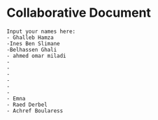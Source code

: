 # Collaborative Document
    Input your names here:
    - Ghalleb Hamza
    -Ines Ben Slimane
    -Belhassen Ghali
    - ahmed omar miladi
    - 
    -
    -
    -
    -
    -
    - Emna
    - Raed Derbel
    - Achref Boularess
